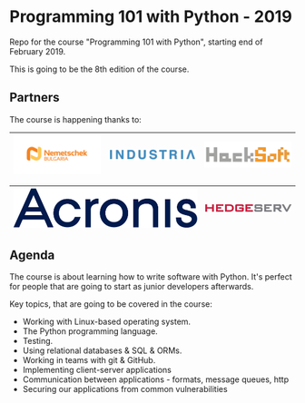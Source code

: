 # Programming 101 with Python - 2019

Repo for the course "Programming 101 with Python", starting end of February 2019.

This is going to be the 8th edition of the course.

## Partners

The course is happening thanks to:

| [![Nemetschek Bulgaria](/partners/nemetschek.jpg)](https://www.nemetschek.bg/) | [![Industria](/partners/industria.png)](https://www.industria.tech/) | [![HackSoft](/partners/hacksoft.png)](https://www.hacksoft.io/) |
|-----|--------|--------|

| [![Acronis](/partners/acronis.png)](https://www.acronis.com/en-eu/) | [![HedgeServ](/partners/hedgeserv.png)](https://www.hedgeserv.com/) |
|-----|--------|


## Agenda

The course is about learning how to write software with Python. It's perfect for people that are going to start as junior developers afterwards.

Key topics, that are going to be covered in the course:

* Working with Linux-based operating system.
* The Python programming language.
* Testing.
* Using relational databases & SQL & ORMs.
* Working in teams with git & GitHub.
* Implementing client-server applications
* Communication between applications - formats, message queues, http
* Securing our applications from common vulnerabilities
